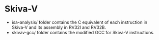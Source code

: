 # Skiva-V

- isa-analysis/ folder contains the C equivalent of each instruction in Skiva-V and its assembly in RV32I and RV32B.
- skivav-gcc/ folder contains the modified GCC for Skiva-V instructions.

